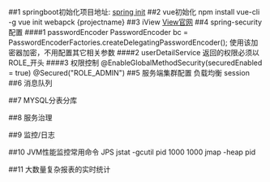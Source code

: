 ##1 springboot初始化项目地址:
	[spring init](https://start.spring.io/)
##2 vue初始化
	npm install vue-cli -g
	vue init webapck {projectname}
##3 iView
	[View官网](https://www.iviewui.com/docs/guide/install)
##4 spring-security配置
####1 passwordEncoder
	PasswordEncoder bc = PasswordEncoderFactories.createDelegatingPasswordEncoder();
	使用该加密器加密，不用配置其它相关参数
####2 userDetailService
	返回的权限必须以ROLE_开头
####3 权限控制
	@EnableGlobalMethodSecurity(securedEnabled = true)
	@Secured("ROLE_ADMIN")
##5 服务端集群配置
	负载均衡
	session
##6 消息队列
	
##7 MYSQL分表分库

##8 服务治理

##9 监控/日志

##10 JVM性能监控常用命令
	JPS
	jstat -gcutil pid 1000 1000
	jmap -heap pid

##11 大数量复杂报表的实时统计
